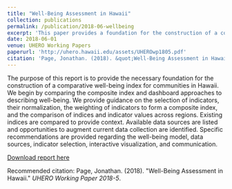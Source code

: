 ```yaml
---
title: "Well-Being Assessment in Hawaii"
collection: publications
permalink: /publication/2018-06-wellbeing
excerpt: 'This paper provides a foundation for the construction of a comparative well-being index for communities in Hawaii.'
date: 2018-06-01
venue: UHERO Working Papers
paperurl: 'http://uhero.hawaii.edu/assets/UHEROwp1805.pdf'
citation: 'Page, Jonathan. (2018). &quot;Well-Being Assessment in Hawaii.&quot; <i>UHERO Working Paper 2018-5</i>.'
---
```

The purpose of this report is to provide the necessary foundation for the construction of a comparative well-being index for communities in Hawaii. We begin by comparing the composite index and dashboard approaches to describing well-being. We provide guidance on the selection of indicators, their normalization, the weighting of indicators to form a composite index, and the comparison of indices and indicator values across regions. Existing indices are compared to provide context. Available data sources are listed and opportunities to augment current data collection are identified. Specific recommendations are provided regarding the well-being model, data sources, indicator selection, interactive visualization, and communication.

[Download report here](http://jonpage.github.io/files/wellbeing2018.pdf)

Recommended citation: Page, Jonathan. (2018). "Well-Being Assessment in Hawaii." <i>UHERO Working Paper 2018-5</i>.